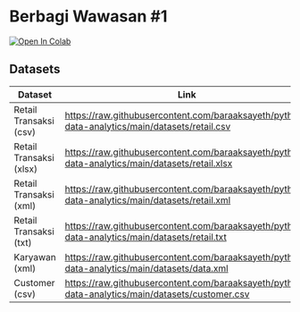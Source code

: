 # Berbagi Wawasan #1

[![Open In Colab](https://colab.research.google.com/assets/colab-badge.svg)](https://colab.research.google.com/github/baraaksayeth/python-data-analytics/blob/main/index.ipynb)

## Datasets
| Dataset | Link |
| ------ | ------ |
| Retail Transaksi (csv) | https://raw.githubusercontent.com/baraaksayeth/python-data-analytics/main/datasets/retail.csv |
| Retail Transaksi (xlsx) | https://raw.githubusercontent.com/baraaksayeth/python-data-analytics/main/datasets/retail.xlsx |
| Retail Transaksi (xml) | https://raw.githubusercontent.com/baraaksayeth/python-data-analytics/main/datasets/retail.xml |
| Retail Transaksi (txt) | https://raw.githubusercontent.com/baraaksayeth/python-data-analytics/main/datasets/retail.txt |
| Karyawan (xml) | https://raw.githubusercontent.com/baraaksayeth/python-data-analytics/main/datasets/data.xml |
| Customer (csv) | https://raw.githubusercontent.com/baraaksayeth/python-data-analytics/main/datasets/customer.csv |
